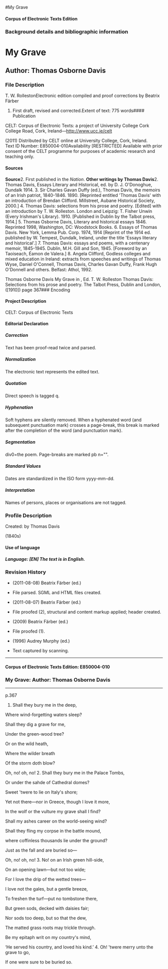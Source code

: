 

#My Grave


<!-- // 
 function footNote(link) {
 openpopup = window.open(link,"openpopup","width=512,height=128,left=256,top=256,resizable=no,scrollbars=1,menubar=1,statusbar=0,toolbar=0");
}
// -->



#### Corpus of Electronic Texts Edition


### Background details and bibliographic information


My Grave
========


Author: Thomas Osborne Davis
----------------------------


### File Description

T. W. RollestonElectronic edition compiled and proof corrections by Beatrix Färber

 1. First draft, revised and corrected.Extent of text: 
775 words#### Publication


CELT: Corpus of Electronic Texts: a project of University College Cork  
College Road, Cork, Ireland—http://www.ucc.ie/celt

 (2011) Distributed by CELT online at University College, Cork, Ireland.  
Text ID Number: E850004-010Availability [RESTRICTED] 
Available with prior consent of the CELT programme for purposes of academic research and teaching only.


#### Sources


**Source**2. First published in the *Nation*.
**Other writings by Thomas Davis**2. Thomas Davis, Essays Literary and Historical, ed. by D. J. O'Donoghue, Dundalk 1914.
3. Sir Charles Gavan Duffy (ed.), Thomas Davis, the memoirs of an Irish patriot, 1840-1846. 1890. [Reprinted entitled 'Thomas Davis' with an introduction of Brendan Clifford. Millstreet, Aubane Historical Society, 2000.]
4. Thomas Davis: selections from his prose and poetry. [Edited] with an introduction by T. W. Rolleston. London and Leipzig: T. Fisher Unwin (Every Irishman's Library). 1910. [Published in Dublin by the Talbot press, 1914.]
5. Thomas Osborne Davis, Literary and historical essays 1846. Reprinted 1998, Washington, DC: Woodstock Books.
6. Essays of Thomas Davis. New York, Lemma Pub. Corp. 1974, 1914 [Reprint of the 1914 ed. published by W. Tempest, Dundalk, Ireland, under the title 'Essays literary and historical'.]
7. Thomas Davis: essays and poems, with a centenary memoir, 1845-1945. Dublin, M.H. Gill and Son, 1945. [Foreword by an Taoiseach, Éamon de Valera.]
8. Angela Clifford, Godless colleges and mixed education in Ireland: extracts from speeches and writings of Thomas Wyse, Daniel O'Connell, Thomas Davis, Charles Gavan Duffy, Frank Hugh O'Donnell and others. Belfast: Athol, 1992.

Thomas Osborne Davis My Grave in , Ed. T. W. Rolleston Thomas Davis: Selections from his prose and poetry. The Talbot Press, Dublin and London, ([1910]) page 367### Encoding


#### Project Description


CELT: Corpus of Electronic Texts


#### Editorial Declaration


##### Correction


Text has been proof-read twice and parsed.


##### Normalization


The electronic text represents the edited text.


##### Quotation


Direct speech is tagged q.


##### Hyphenation


Soft hyphens are silently removed. When a hyphenated word (and subsequent punctuation mark) crosses a page-break, this break is marked after the completion of the word (and punctuation mark).


##### Segmentation


div0=the poem. Page-breaks are marked pb n="".


##### Standard Values


Dates are standardized in the ISO form yyyy-mm-dd.


##### Interpretation


Names of persons, places or organisations are not tagged.


### Profile Description


Created: by Thomas Davis

 (1840s) 
#### Use of language


##### Language: [EN] The text is in English.


### Revision History


* (2011-08-08) Beatrix Färber (ed.)

* File parsed. SGML and HTML files created.
* (2011-08-07) Beatrix Färber (ed.)

* File proofed (2), structural and content markup applied; header created.
* (2009) Beatrix Färber (ed.)

* File proofed (1).
* (1996) Audrey Murphy (ed.)

* Text captured by scanning.




---


#### Corpus of Electronic Texts Edition: E850004-010


### My Grave: Author: Thomas Osborne Davis




---

p.367


1. Shall they bury me in the deep,
  
Where wind-forgetting waters sleep?
  
Shall they dig a grave for me,
  
Under the green-wood tree?
  
Or on the wild heath,
  
Where the wilder breath
  
Of the storm doth blow?
  
Oh, no! oh, no!
2. Shall they bury me in the Palace Tombs,
  
Or under the sahde of Cathedral domes?
  
Sweet 'twere to lie on Italy's shore;
  
Yet not there—nor in Greece, though I love it more,
  
In the wolf or the vulture my grave shall I find?
  
Shall my ashes career on the world-seeing wind?
  
Shall they fling my corpse in the battle mound,
  
where coffinless thousands lie under the ground?
  
Just as the fall and are buried so—
  
Oh, no! oh, no!
3. No! on an Irish green hill-side,
  
On an opening lawn—but not too wide;
  
For I love the drip of the wetted trees—
  
I love not the gales, but a gentle breeze,
  
To freshen the turf—put no tombstone there,
  
But green sods, decked with daisies fair;
  
Nor sods too deep, but so that the dew,
  
The matted grass roots may trickle through.
  
Be my epitaph writ on my country's mind,
  
‘He served his country, and loved his kind.’
4. Oh! 'twere merry unto the grave to go,
  
If one were sure to be buried so.








